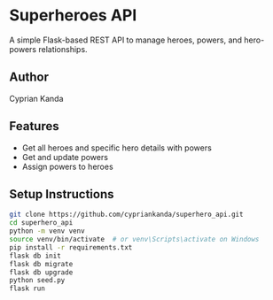 # Superheroes API

A simple Flask-based REST API to manage heroes, powers, and hero-powers relationships.

## Author
Cyprian Kanda

## Features
- Get all heroes and specific hero details with powers
- Get and update powers
- Assign powers to heroes

## Setup Instructions
```bash
git clone https://github.com/cypriankanda/superhero_api.git
cd superhero_api
python -m venv venv
source venv/bin/activate  # or venv\Scripts\activate on Windows
pip install -r requirements.txt
flask db init
flask db migrate
flask db upgrade
python seed.py
flask run
